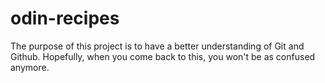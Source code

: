 # odin-recipes

The purpose of this project is to have a better understanding of Git and Github. Hopefully, when you come back to this, you won't be as confused anymore. 